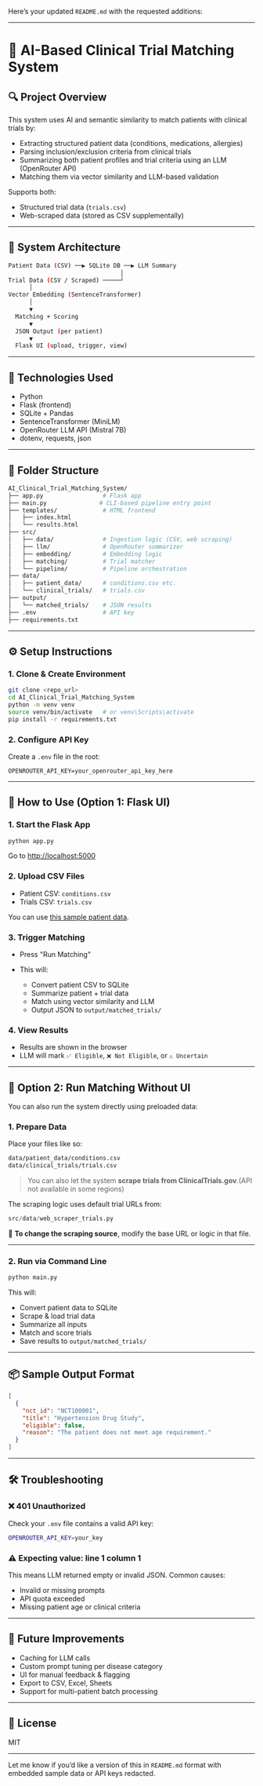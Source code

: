 Here’s your updated `README.md` with the requested additions:

---

# 🧠 AI-Based Clinical Trial Matching System

## 🔍 Project Overview

This system uses AI and semantic similarity to match patients with clinical trials by:

* Extracting structured patient data (conditions, medications, allergies)
* Parsing inclusion/exclusion criteria from clinical trials
* Summarizing both patient profiles and trial criteria using an LLM (OpenRouter API)
* Matching them via vector similarity and LLM-based validation

Supports both:

* Structured trial data (`trials.csv`)
* Web-scraped data (stored as CSV supplementally)

---

## 🧱 System Architecture

```bash
Patient Data (CSV) ──▶ SQLite DB ──▶ LLM Summary
                                │
Trial Data (CSV / Scraped) ─────┘
      │                                
Vector Embedding (SentenceTransformer)
      │
      ▼
  Matching + Scoring
      ▼
  JSON Output (per patient)
      ▼
  Flask UI (upload, trigger, view)
```

---

## 🧰 Technologies Used

* Python
* Flask (frontend)
* SQLite + Pandas
* SentenceTransformer (MiniLM)
* OpenRouter LLM API (Mistral 7B)
* dotenv, requests, json

---

## 📁 Folder Structure

```bash
AI_Clinical_Trial_Matching_System/
├── app.py                 # Flask app
├── main.py               # CLI-based pipeline entry point
├── templates/             # HTML frontend
│   ├── index.html
│   └── results.html
├── src/
│   ├── data/              # Ingestion logic (CSV, web scraping)
│   ├── llm/               # OpenRouter summarizer
│   ├── embedding/         # Embedding logic
│   ├── matching/          # Trial matcher
│   └── pipeline/          # Pipeline orchestration
├── data/
│   ├── patient_data/      # conditions.csv etc.
│   └── clinical_trials/   # trials.csv
├── output/
│   └── matched_trials/    # JSON results
├── .env                   # API key
├── requirements.txt
```

---

## ⚙️ Setup Instructions

### 1. Clone & Create Environment

```bash
git clone <repo_url>
cd AI_Clinical_Trial_Matching_System
python -m venv venv
source venv/bin/activate   # or venv\Scripts\activate
pip install -r requirements.txt
```

### 2. Configure API Key

Create a `.env` file in the root:

```env
OPENROUTER_API_KEY=your_openrouter_api_key_here
```

---

## 🚀 How to Use (Option 1: Flask UI)

### 1. Start the Flask App

```bash
python app.py
```

Go to [http://localhost:5000](http://localhost:5000)

### 2. Upload CSV Files

* Patient CSV: `conditions.csv`
* Trials CSV: `trials.csv`

You can use [this sample patient data](https://mitre.box.com/shared/static/aw9po06ypfb9hrau4jamtvtz0e5ziucz.zip).

### 3. Trigger Matching

* Press "Run Matching"
* This will:

  * Convert patient CSV to SQLite
  * Summarize patient + trial data
  * Match using vector similarity and LLM
  * Output JSON to `output/matched_trials/`

### 4. View Results

* Results are shown in the browser
* LLM will mark `✅ Eligible`, `❌ Not Eligible`, or `⚠️ Uncertain`

---

## 🧪 Option 2: Run Matching Without UI

You can also run the system directly using preloaded data:

### 1. Prepare Data

Place your files like so:

```bash
data/patient_data/conditions.csv
data/clinical_trials/trials.csv
```

> You can also let the system **scrape trials from ClinicalTrials.gov**.(API not available in some regions)

The scraping logic uses default trial URLs from:

```python
src/data/web_scraper_trials.py
```

🔧 **To change the scraping source**, modify the base URL or logic in that file.

---

### 2. Run via Command Line

```bash
python main.py
```

This will:

* Convert patient data to SQLite
* Scrape & load trial data
* Summarize all inputs
* Match and score trials
* Save results to `output/matched_trials/`

---

## 📦 Sample Output Format

```json
[
  {
    "nct_id": "NCT100001",
    "title": "Hypertension Drug Study",
    "eligible": false,
    "reason": "The patient does not meet age requirement."
  }
]
```

---

## 🛠 Troubleshooting

### ❌ 401 Unauthorized

Check your `.env` file contains a valid API key:

```bash
OPENROUTER_API_KEY=your_key
```

### ⚠️ Expecting value: line 1 column 1

This means LLM returned empty or invalid JSON. Common causes:

* Invalid or missing prompts
* API quota exceeded
* Missing patient age or clinical criteria

---

## 🧠 Future Improvements

* Caching for LLM calls
* Custom prompt tuning per disease category
* UI for manual feedback & flagging
* Export to CSV, Excel, Sheets
* Support for multi-patient batch processing

---

## 📜 License

MIT

---

Let me know if you’d like a version of this in `README.md` format with embedded sample data or API keys redacted.
